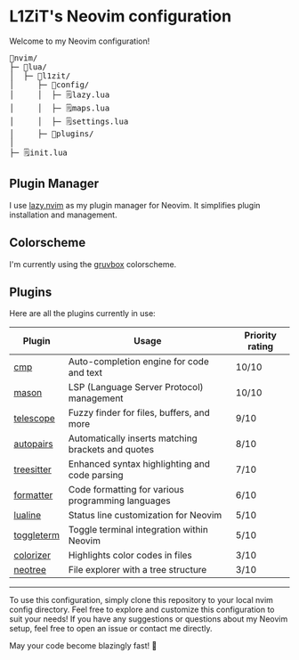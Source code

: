 # L1ZiT's Neovim configuration

Welcome to my Neovim configuration!

<pre>
📂nvim/
├─ 📂lua/
│  ├─ 📂l1zit/
│     ├─ 📂config/
│     │  ├─ 🗒️lazy.lua
│     │  ├─ 🗒️maps.lua
│     │  ├─ 🗒️settings.lua
│     ├─ 📂plugins/
│ 
├─ 🗒️init.lua
</pre>

## Plugin Manager

I use [lazy.nvim](https://github.com/folke/lazy.nvim) as my plugin manager for Neovim. It simplifies plugin installation and management.

## Colorscheme

I'm currently using the [gruvbox](https://github.com/ellisonleao/gruvbox.nvim) colorscheme.

## Plugins

Here are all the plugins currently in use:

| Plugin     | Usage                                         | Priority rating |
|------------|-------------------------------------------------------|-----------------|
| [cmp](https://github.com/hrsh7th/nvim-cmp)        | Auto-completion engine for code and text             | 10/10           |
| [mason](https://github.com/williamboman/mason.nvim) | LSP (Language Server Protocol) management            | 10/10           |
| [telescope](https://github.com/nvim-telescope/telescope.nvim) | Fuzzy finder for files, buffers, and more             | 9/10            |
| [autopairs](https://github.com/windwp/nvim-autopairs)  | Automatically inserts matching brackets and quotes    | 8/10            |
| [treesitter](https://github.com/nvim-treesitter/nvim-treesitter) | Enhanced syntax highlighting and code parsing         | 7/10            |
| [formatter](https://github.com/mhartington/formatter.nvim) | Code formatting for various programming languages    | 6/10            |
| [lualine](https://github.com/nvim-lualine/lualine.nvim)    | Status line customization for Neovim                  | 5/10            |
| [toggleterm](https://github.com/akinsho/toggleterm.nvim) | Toggle terminal integration within Neovim             | 5/10            |
| [colorizer](https://github.com/norcalli/nvim-colorizer.lua) | Highlights color codes in files                      | 3/10            |
| [neotree](https://github.com/nvim-neo-tree/neo-tree.nvim)    | File explorer with a tree structure                   | 3/10            |

---

To use this configuration, simply clone this repository to your local nvim config directory.
Feel free to explore and customize this configuration to suit your needs!
If you have any suggestions or questions about my Neovim setup, feel free to open an issue or contact me directly.

May your code become blazingly fast! 🚀
